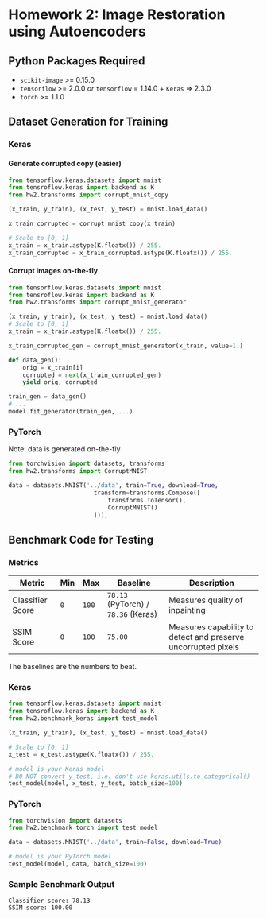 # Homework 2: Image Restoration using Autoencoders

## Python Packages Required
- ```scikit-image``` >= 0.15.0
- ```tensorflow``` >= 2.0.0 *or* ```tensorflow``` = 1.14.0 + ```Keras``` => 2.3.0
- ```torch``` >= 1.1.0

## Dataset Generation for Training

### Keras

#### Generate corrupted copy (easier)
```python
from tensorflow.keras.datasets import mnist
from tensroflow.keras import backend as K
from hw2.transforms import corrupt_mnist_copy

(x_train, y_train), (x_test, y_test) = mnist.load_data()

x_train_corrupted = corrupt_mnist_copy(x_train)

# Scale to [0, 1]
x_train = x_train.astype(K.floatx()) / 255.
x_train_corrupted = x_train_corrupted.astype(K.floatx()) / 255.
```

#### Corrupt images on-the-fly
```python
from tensorflow.keras.datasets import mnist
from tensroflow.keras import backend as K
from hw2.transforms import corrupt_mnist_generator

(x_train, y_train), (x_test, y_test) = mnist.load_data()
# Scale to [0, 1]
x_train = x_train.astype(K.floatx()) / 255.

x_train_corrupted_gen = corrupt_mnist_generator(x_train, value=1.)

def data_gen():
    orig = x_train[i]
    corrupted = next(x_train_corrupted_gen)
    yield orig, corrupted

train_gen = data_gen()
# ...
model.fit_generator(train_gen, ...)
```

### PyTorch
Note: data is generated on-the-fly
```python
from torchvision import datasets, transforms
from hw2.transforms import CorruptMNIST

data = datasets.MNIST('../data', train=True, download=True,
                        transform=transforms.Compose([
                            transforms.ToTensor(),
                            CorruptMNIST()
                        ])),
```

## Benchmark Code for Testing

### Metrics
| Metric | Min | Max | Baseline | Description |
| ------ | --- | --- | -------- | ----------- |
| Classifier Score | `0` | `100` | `78.13` (PyTorch) / `78.36` (Keras) | Measures quality of inpainting |
| SSIM Score | `0` | `100` | `75.00` | Measures capability to detect and preserve uncorrupted pixels |

The baselines are the numbers to beat.

### Keras
```python
from tensorflow.keras.datasets import mnist
from tensroflow.keras import backend as K
from hw2.benchmark_keras import test_model

(x_train, y_train), (x_test, y_test) = mnist.load_data()

# Scale to [0, 1]
x_test = x_test.astype(K.floatx()) / 255.

# model is your Keras model
# DO NOT convert y_test, i.e. don't use keras.utils.to_categorical()
test_model(model, x_test, y_test, batch_size=100)
```

### PyTorch
```python
from torchvision import datasets
from hw2.benchmark_torch import test_model

data = datasets.MNIST('../data', train=False, download=True)

# model is your PyTorch model
test_model(model, data, batch_size=100)
```

### Sample Benchmark Output
```
Classifier score: 78.13
SSIM score: 100.00
```
